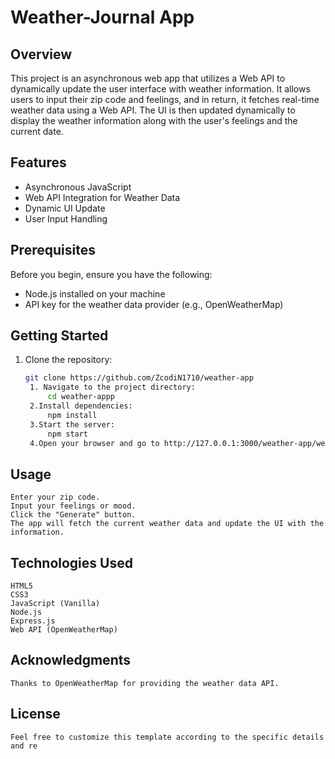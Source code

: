 # Weather-Journal App

## Overview

This project is an asynchronous web app that utilizes a Web API to dynamically update the user interface with weather information. It allows users to input their zip code and feelings, and in return, it fetches real-time weather data using a Web API. The UI is then updated dynamically to display the weather information along with the user's feelings and the current date.

## Features

- Asynchronous JavaScript
- Web API Integration for Weather Data
- Dynamic UI Update
- User Input Handling

## Prerequisites

Before you begin, ensure you have the following:

- Node.js installed on your machine
- API key for the weather data provider (e.g., OpenWeatherMap)

## Getting Started

1. Clone the repository:

   ```bash
   git clone https://github.com/ZcodiN1710/weather-app
    1. Navigate to the project directory:
        cd weather-appp
    2.Install dependencies:
        npm install
    3.Start the server:
        npm start
    4.Open your browser and go to http://127.0.0.1:3000/weather-app/web-app/index.html to use the Weather-Journal App.

## Usage

    Enter your zip code.
    Input your feelings or mood.
    Click the "Generate" button.
    The app will fetch the current weather data and update the UI with the information.

## Technologies Used

    HTML5
    CSS3
    JavaScript (Vanilla)
    Node.js
    Express.js
    Web API (OpenWeatherMap)

## Acknowledgments

    Thanks to OpenWeatherMap for providing the weather data API.

## License

    Feel free to customize this template according to the specific details and re

